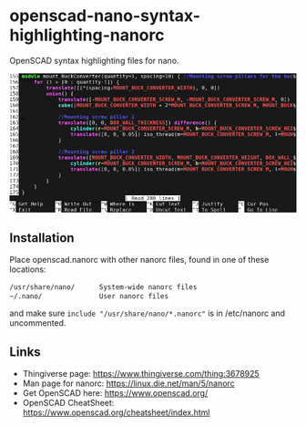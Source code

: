 # openscad-nano-syntax-highlighting-nanorc
OpenSCAD syntax highlighting files for nano.

![Screenshot of openscad syntax highlighting in nano](https://github.com/megasaturnv/openscad-nano-syntax-highlighting-nanorc/blob/master/screenshot.png)

## Installation
Place openscad.nanorc with other nanorc files, found in one of these locations:
```
/usr/share/nano/      System-wide nanorc files
~/.nano/              User nanorc files
```
and make sure `include "/usr/share/nano/*.nanorc"` is in /etc/nanorc and uncommented.

## Links
* Thingiverse page: https://www.thingiverse.com/thing:3678925
* Man page for nanorc: https://linux.die.net/man/5/nanorc
* Get OpenSCAD here: https://www.openscad.org/
* OpenSCAD CheatSheet: https://www.openscad.org/cheatsheet/index.html
